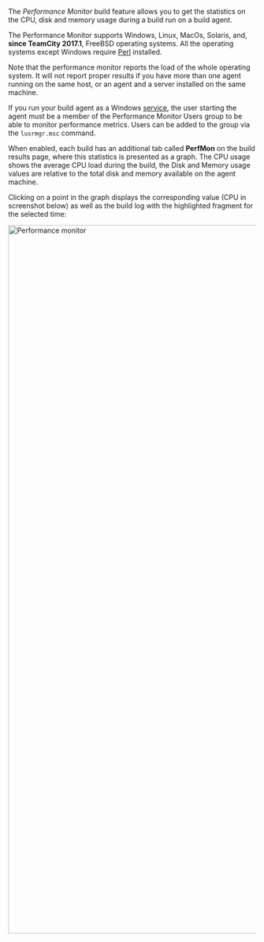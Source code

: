 [//]: # (title: Performance Monitor)
[//]: # (auxiliary-id: Performance Monitor)
The _Performance Monitor_ build feature allows you to get the statistics on the CPU, disk and memory usage during a build run on a build agent. 

The Performance Monitor supports Windows, Linux, MacOs, Solaris, and, __since TeamCity 2017.1__, FreeBSD operating systems. All the operating systems except Windows require [Perl](https://learn.perl.org/installing/) installed.

Note that the performance monitor reports the load of the whole operating system. It will not report proper results if you have more than one agent running on the same host, or an agent and a server installed on the same machine. 

<note>

If you run your build agent as a Windows [service](setting-up-and-running-additional-build-agents.md#Build+Agent+as+a+Windows+Service), the user starting the agent must be a member of the Performance Monitor Users group to be able to monitor performance metrics. Users can be added to the group via the `lusrmgr.msc` command.
</note>

When enabled, each build has an additional tab called __PerfMon__ on the build results page, where this statistics is presented as a graph. The CPU usage shows the average CPU load during the build, the Disk and Memory usage values are relative to the total disk and memory available on the agent machine. 

Clicking on a point in the graph displays the corresponding value (CPU in  screenshot below) as well as the build log with the highlighted fragment for the selected time:

<img src="performance-monitor.png" width="1433" alt="Performance monitor"/>


